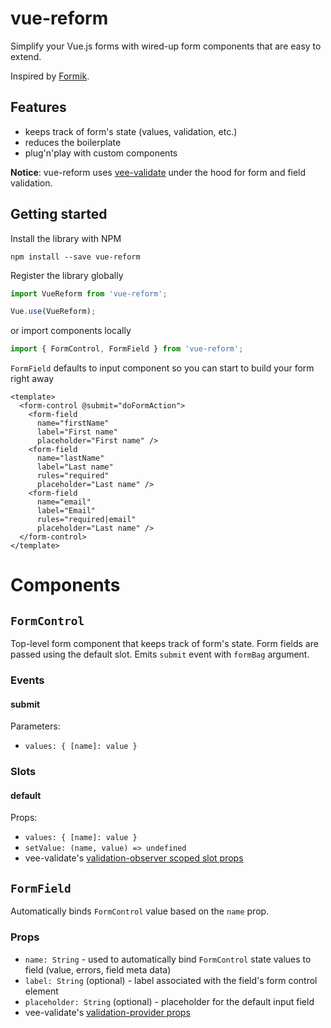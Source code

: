 # vue-reform

Simplify your Vue.js forms with wired-up form components that are easy to extend.

Inspired by [Formik](https://github.com/formium/formik).

## Features

- keeps track of form's state (values, validation, etc.)
- reduces the boilerplate
- plug'n'play with custom components

**Notice**: vue-reform uses [vee-validate](https://github.com/logaretm/vee-validate) under the hood for form and field validation.

## Getting started
Install the library with NPM
```
npm install --save vue-reform
```

Register the library globally
```javascript
import VueReform from 'vue-reform';

Vue.use(VueReform);
```

or import components locally
```javascript
import { FormControl, FormField } from 'vue-reform';
```

`FormField` defaults to input component so you can start to build your form right away
```vue
<template>
  <form-control @submit="doFormAction">
    <form-field
      name="firstName"
      label="First name"
      placeholder="First name" />
    <form-field
      name="lastName"
      label="Last name"
      rules="required"
      placeholder="Last name" />
    <form-field
      name="email"
      label="Email"
      rules="required|email"
      placeholder="Last name" />
  </form-control>
</template>
```

# Components

## `FormControl`

Top-level form component that keeps track of form's state.
Form fields are passed using the default slot.
Emits `submit` event with `formBag` argument.

### Events
#### **submit**
Parameters:
- `values: { [name]: value }` 

### Slots
#### **default**
Props:
- `values: { [name]: value }`
- `setValue: (name, value) => undefined`
- vee-validate's [validation-observer scoped slot props](https://logaretm.github.io/vee-validate/api/validation-observer.html#scoped-slot-props)

## `FormField`

Automatically binds `FormControl` value based on the `name` prop.

### Props
- `name: String` - used to automatically bind `FormControl` state values to field (value, errors, field meta data)
- `label: String` (optional) - label associated with the field's form control element
- `placeholder: String` (optional) - placeholder for the default input field
- vee-validate's [validation-provider props](https://logaretm.github.io/vee-validate/api/validation-provider.html#props)
